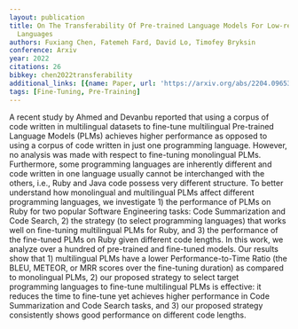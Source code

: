 ```yaml
---
layout: publication
title: On The Transferability Of Pre-trained Language Models For Low-resource Programming
  Languages
authors: Fuxiang Chen, Fatemeh Fard, David Lo, Timofey Bryksin
conference: Arxiv
year: 2022
citations: 26
bibkey: chen2022transferability
additional_links: [{name: Paper, url: 'https://arxiv.org/abs/2204.09653'}]
tags: [Fine-Tuning, Pre-Training]
---
```

A recent study by Ahmed and Devanbu reported that using a corpus of code
written in multilingual datasets to fine-tune multilingual Pre-trained Language
Models (PLMs) achieves higher performance as opposed to using a corpus of code
written in just one programming language. However, no analysis was made with
respect to fine-tuning monolingual PLMs. Furthermore, some programming
languages are inherently different and code written in one language usually
cannot be interchanged with the others, i.e., Ruby and Java code possess very
different structure. To better understand how monolingual and multilingual PLMs
affect different programming languages, we investigate 1) the performance of
PLMs on Ruby for two popular Software Engineering tasks: Code Summarization and
Code Search, 2) the strategy (to select programming languages) that works well
on fine-tuning multilingual PLMs for Ruby, and 3) the performance of the
fine-tuned PLMs on Ruby given different code lengths.
  In this work, we analyze over a hundred of pre-trained and fine-tuned models.
Our results show that 1) multilingual PLMs have a lower Performance-to-Time
Ratio (the BLEU, METEOR, or MRR scores over the fine-tuning duration) as
compared to monolingual PLMs, 2) our proposed strategy to select target
programming languages to fine-tune multilingual PLMs is effective: it reduces
the time to fine-tune yet achieves higher performance in Code Summarization and
Code Search tasks, and 3) our proposed strategy consistently shows good
performance on different code lengths.